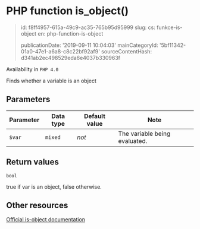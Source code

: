 PHP function is_object()
========================

> id: f8ff4957-615a-49c9-ac35-765b95d95999
> slug:
> 	cs: funkce-is-object
> 	en: php-function-is-object
> 
> publicationDate: '2019-09-11 10:04:03'
> mainCategoryId: '5bf11342-01a0-47e1-a6a8-c8c22bf92af9'
> sourceContentHash: d341ab2ec498529eda6e4037b330963f

Availability in `PHP 4.0`

Finds whether a variable is an object


Parameters
--------------

| Parameter | Data type | Default value | Note |
|-----|-----|-----|-----|
| `$var` | `mixed` | *not* | The variable being evaluated. |


Return values
----------------

`bool`

true if var is an object,
false otherwise.

Other resources
------------

[Official is-object documentation](https://www.php.net/manual/en/function.is-object.php)
